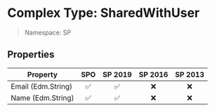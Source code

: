 # Complex Type: SharedWithUser

> Namespace: SP

## Properties

Property | SPO | SP 2019 | SP 2016 | SP 2013
----------|:---:|:-------:|:-------:|:-------:
Email (Edm.String) | ✅ | ✅ | ❌ | ❌
Name (Edm.String) | ✅ | ✅ | ❌ | ❌